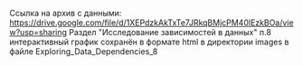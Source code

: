 Ссылка на архив с данными: https://drive.google.com/file/d/1XEPdzkAkTxTe7JRkqBMjcPM40lEzkBOa/view?usp=sharing
Раздел "Исследование зависимостей в данных" п.8 интерактивный график сохранён в формате html в директории images в файле Exploring_Data_Dependencies_8